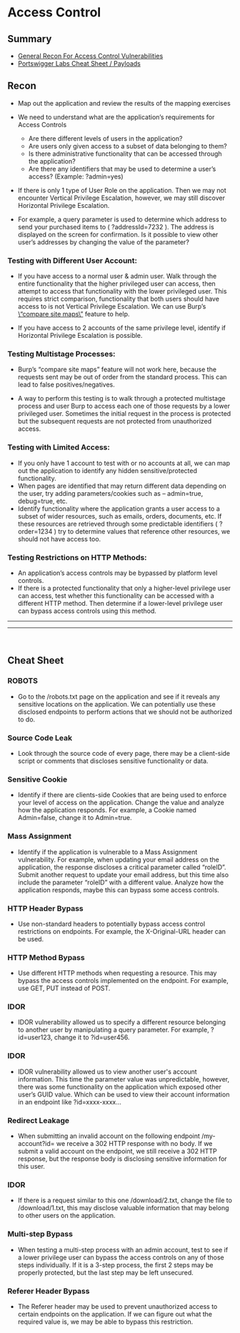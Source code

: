 # Access Control

## Summary
* [General Recon For Access Control Vulnerabilities](#recon)
* [Portswigger Labs Cheat Sheet / Payloads](#cheat-sheet)

## Recon

* Map out the application and review the results of the mapping exercises
* We need to understand what are the application’s requirements for Access Controls  
    * Are there different levels of users in the application?
    * Are users only given access to a subset of data belonging to them?
    * Is there administrative functionality that can be accessed through the application?
    * Are there any identifiers that may be used to determine a user’s access? (Example: ?admin=yes)


* If there is only 1 type of User Role on the application.  Then we may not encounter Vertical Privilege Escalation, however, we may still discover Horizontal Privilege Escalation.  

* For example, a query parameter is used to determine which address to send your purchased items to ( ?addressId=7232 ).  The address is displayed on the screen for confirmation.  Is it possible to view other user’s addresses by changing the value of the parameter?



### Testing with Different User Account:

* If you have access to a normal user & admin user.  Walk through the entire functionality that the higher privileged user can access, then attempt to access that functionality with the lower privileged user.  This requires strict comparison, functionality that both users should have access to is not Vertical Privilege Escalation.  We can use Burp’s [\“compare site maps\”](https://medium.com/@chris-m0/how-to-use-burp-suites-compare-site-maps-function-799f5b742dfc) feature to help.

* If you have access to 2 accounts of the same privilege level, identify if Horizontal Privilege Escalation is possible.

### Testing Multistage Processes:

* Burp’s “compare site maps” feature will not work here, because the requests sent may be out of order from the standard process.  This can lead to false positives/negatives.

* A way to perform this testing is to walk through a protected multistage process and user Burp to access each one of those requests by a lower privileged user.  Sometimes the initial request in the process is protected but the subsequent requests are not protected from unauthorized access.

### Testing with Limited Access:

* If you only have 1 account to test with or no accounts at all, we can map out the application to identify any hidden sensitive/protected functionality.
* When pages are identified that may return different data depending on the user, try adding parameters/cookies such as – admin=true, debug=true, etc.
* Identify functionality where the application grants a user access to a subset of wider resources, such as emails, orders, documents, etc.  If these resources are retrieved through some predictable identifiers ( ?order=1234 ) try to determine values that reference other resources, we should not have access too. <br>

### Testing Restrictions on HTTP Methods:

* An application’s access controls may be bypassed by platform level controls.
* If there is a protected functionality that only a higher-level privilege user can access, test whether this functionality can be accessed with a different HTTP method.  Then determine if a lower-level privilege user can bypass access controls using this method.

---
---
<br>

## Cheat Sheet

### ROBOTS
* Go to the /robots.txt page on the application and see if it reveals any sensitive locations on the application.  We can potentially use these disclosed endpoints to perform actions that we should not be authorized to do.

### Source Code Leak
* Look through the source code of every page, there may be a client-side script or comments that discloses sensitive functionality or data.

### Sensitive Cookie
* Identify if there are clients-side Cookies that are being used to enforce your level of access on the application.  Change the value and analyze how the application responds. For example, a Cookie named Admin=false, change it to Admin=true.

### Mass Assignment
* Identify if the application is vulnerable to a Mass Assignment vulnerability.  For example, when updating your email address on the application, the response discloses a critical parameter called “roleID”.  Submit another request to update your email address, but this time also include the parameter “roleID” with a different value.  Analyze how the application responds, maybe this can bypass some access controls.

### HTTP Header Bypass
* Use non-standard headers to potentially bypass access control restrictions on endpoints.  For example, the X-Original-URL header can be used.

### HTTP Method Bypass
* Use different HTTP methods when requesting a resource.  This may bypass the access controls implemented on the endpoint.  For example, use GET, PUT instead of POST.

### IDOR
* IDOR vulnerability allowed us to specify a different resource belonging to another user by manipulating a query parameter.  For example, ?id=user123, change it to ?id=user456.

### IDOR
* IDOR vulnerability allowed us to view another user's account information.  This time the parameter value was unpredictable, however, there was some functionality on the application which exposed other user’s GUID value.  Which can be used to view their account information in an endpoint like ?id=xxxx-xxxx…

### Redirect Leakage
* When submitting an invalid account on the following endpoint /my-account?id= we receive a 302 HTTP response with no body.  If we submit a valid account on the endpoint, we still receive a 302 HTTP response, but the response body is disclosing sensitive information for this user.

### IDOR
* If there is a request similar to this one /download/2.txt, change the file to /download/1.txt, this may disclose valuable information that may belong to other users on the application.

### Multi-step Bypass
* When testing a multi-step process with an admin account, test to see if a lower privilege user can bypass the access controls on any of those steps individually.  If it is a 3-step process, the first 2 steps may be properly protected, but the last step may be left unsecured.

### Referer Header Bypass
* The Referer header may be used to prevent unauthorized access to certain endpoints on the application.  If we can figure out what the required value is, we may be able to bypass this restriction.
